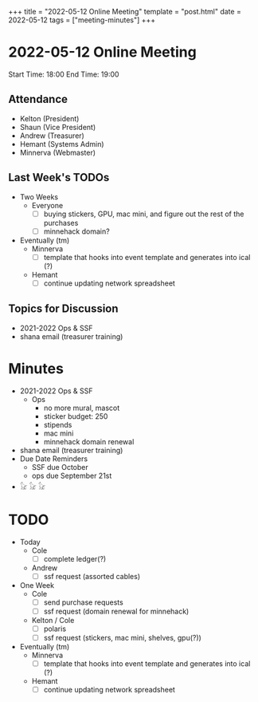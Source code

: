 +++
title = "2022-05-12 Online Meeting"
template = "post.html"
date = 2022-05-12
tags = ["meeting-minutes"]
+++
# 2022-05-12 Online Meeting

Start Time: 18:00 
End Time:   19:00

## Attendance
- Kelton	  (President)
- Shaun		  (Vice President)
- Andrew	  (Treasurer)
- Hemant	  (Systems Admin)
- Minnerva	(Webmaster)

## Last Week's TODOs
- Two Weeks
  - Everyone
    - [ ] buying stickers, GPU, mac mini, and figure out the rest of the purchases
    - [ ] minnehack domain?
- Eventually (tm)
  - Minnerva
    - [ ] template that hooks into event template and generates into ical (?)
  - Hemant
    - [ ] continue updating network spreadsheet

## Topics for Discussion
- 2021-2022 Ops & SSF
- shana email (treasurer training)

# Minutes
- 2021-2022 Ops & SSF
  - Ops
    - no more mural, mascot
    - sticker budget: 250
    - stipends
    - mac mini
    - minnehack domain renewal
- shana email (treasurer training)
- Due Date Reminders
  - SSF due October
  - ops due September 21st
- 𓃠 𓃠 𓃠

# TODO
- Today
  - Cole
    - [ ] complete ledger(?)
  - Andrew
    - [ ] ssf request (assorted cables)
- One Week
  - Cole
    - [ ] send purchase requests
    - [ ] ssf request (domain renewal for minnehack)
  - Kelton / Cole
    - [ ] polaris
    - [ ] ssf request (stickers, mac mini, shelves, gpu(?))
- Eventually (tm)
  - Minnerva
    - [ ] template that hooks into event template and generates into ical (?)
  - Hemant
    - [ ] continue updating network spreadsheet